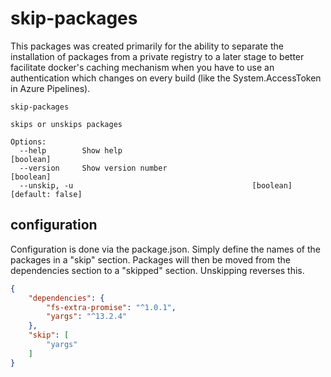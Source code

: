 # skip-packages

This packages was created primarily for the ability to separate the installation of packages from a private registry to a later stage to better facilitate docker's caching mechanism when you have to use an authentication which changes on every build (like the System.AccessToken in Azure Pipelines).


```
skip-packages

skips or unskips packages

Options:
  --help        Show help                                              [boolean]
  --version     Show version number                                    [boolean]
  --unskip, -u                                        [boolean] [default: false]
```

## configuration

Configuration is done via the package.json. Simply define the names of the packages in a "skip" section. Packages will then be moved from the dependencies section to a "skipped" section. Unskipping reverses this.

```json
{
    "dependencies": {
        "fs-extra-promise": "^1.0.1",
        "yargs": "^13.2.4"
    },
    "skip": [
        "yargs"
    ]
}
```